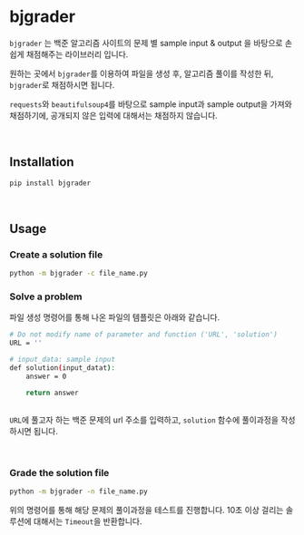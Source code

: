 # bjgrader

`bjgrader` 는 백준 알고리즘 사이트의 문제 별 sample input & output 을 바탕으로 손쉽게 채점해주는 라이브러리 입니다.

원하는 곳에서 `bjgrader`를 이용하여 파일을 생성 후, 알고리즘 풀이를 작성한 뒤, `bjgrader`로 채점하시면 됩니다.

`requests`와 `beautifulsoup4`를 바탕으로 sample input과 sample output을 가져와 채점하기에, 공개되지 않은 입력에 대해서는 채점하지 않습니다.

<br>

## Installation

```bash
pip install bjgrader
```

<br>

## Usage

### Create a solution file

```bash
python -m bjgrader -c file_name.py
```

### Solve a problem

파일 생성 명령어를 통해 나온 파일의 템플릿은 아래와 같습니다.

```bash
# Do not modify name of parameter and function ('URL', 'solution')
URL = ''

# input_data: sample input
def solution(input_datat):
    answer = 0

    return answer
        
```

`URL`에 풀고자 하는 백준 문제의 url 주소를 입력하고, `solution` 함수에 풀이과정을 작성하시면 됩니다. 

<br>

### Grade the solution file

```bash
python -m bjgrader -n file_name.py
```

위의 명령어를 통해 해당 문제의 풀이과정을 테스트를 진행합니다. 10초 이상 걸리는 솔루션에 대해서는 `Timeout`을 반환합니다.